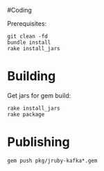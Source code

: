 #Coding

Prerequisites:

```
git clean -fd
bundle install
rake install_jars
```

# Building

Get jars for gem build:

```
rake install_jars
rake package
```

# Publishing
`gem push pkg/jruby-kafka*.gem`

